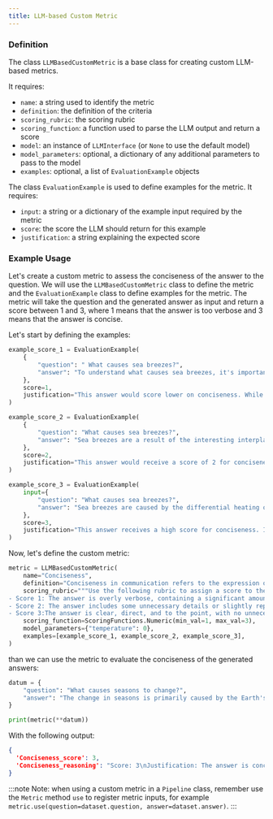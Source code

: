 ```yaml
---
title: LLM-based Custom Metric
---
```


### Definition

The class `LLMBasedCustomMetric` is a base class for creating custom LLM-based metrics.

It requires:

- `name`: a string used to identify the metric
- `definition`: the definition of the criteria
- `scoring_rubric`: the scoring rubric
- `scoring_function`: a function used to parse the LLM output and return a score
- `model`: an instance of `LLMInterface` (or `None` to use the default model)
- `model_parameters`: optional, a dictionary of any additional parameters to pass to the model
- `examples`: optional, a list of `EvaluationExample` objects

The class `EvaluationExample` is used to define examples for the metric. It requires:

- `input`: a string or a dictionary of the example input required by the metric
- `score`: the score the LLM should return for this example
- `justification`: a string explaining the expected score

### Example Usage

Let's create a custom metric to assess the conciseness of the answer to the question.
We will use the `LLMBasedCustomMetric` class to define the metric and the `EvaluationExample` class to define examples for the metric.
The metric will take the question and the generated answer as input and return a score between 1 and 3, where 1 means that the answer is too verbose and 3 means that the answer is concise.

Let's start by defining the examples:

```python
example_score_1 = EvaluationExample(
    {
        "question": " What causes sea breezes?",
        "answer": "To understand what causes sea breezes, it's important to start by recognizing that the Earth is made up of various surfaces, such as land and water, which both play a significant role in the way our climate and weather patterns are formed. Now, during the daylight hours, what happens is quite fascinating. The sun, which is our primary source of light and heat, shines down upon the Earth's surface. However, not all surfaces on Earth respond to this heat in the same way. Specifically, land tends to heat up much more quickly and to a higher degree compared to water. This discrepancy in heating rates is crucial because it leads to differences in air pressure. Warmer air is less dense and tends to rise, whereas cooler air is more dense and tends to sink. So, as the land heats up, the air above it becomes warmer and rises, creating a kind of vacuum that needs to be filled. Consequently, the cooler, denser air over the water begins to move towards the land to fill this space. This movement of air from the sea to the land is what we experience as a sea breeze. It's a fascinating process that not only demonstrates the dynamic nature of our planet's climate system but also highlights the intricate interplay between the sun, the Earth's surface, and the atmosphere above it.",
    },
    score=1,
    justification="This answer would score lower on conciseness. While it is informative and covers the necessary scientific principles, it contains a significant amount of introductory and explanatory material that, while interesting, is not essential to answering the specific question about the cause of sea breezes.",
)

example_score_2 = EvaluationExample(
    {
        "question": "What causes sea breezes?",
        "answer": "Sea breezes are a result of the interesting interplay between the heating rates of land and water. Essentially, during the sunlit hours, land heats up much more rapidly compared to the ocean. This difference in heating leads to a variation in air pressure; as the warmer air over the land rises due to its lower density, a pressure difference is created. Cooler air from the sea, being denser, moves towards the land to balance this pressure difference. However, it’s not just about temperature and pressure; the Earth’s rotation also plays a part in directing the breeze, adding a slight twist to the direction the breeze comes from. This natural phenomenon is quite essential, contributing to local weather patterns and offering relief on hot days along coastal areas.",
    },
    score=2,
    justification="This answer would receive a score of 2 for conciseness. It provides a more detailed explanation than necessary for a straightforward question but does not delve into excessive verbosity. The answer introduces the basic concept accurately and includes relevant details about the cause of sea breezes. However, it also incorporates additional information about the Earth's rotation, which, while related, is not strictly necessary to understand the fundamental cause of sea breezes.",
)

example_score_3 = EvaluationExample(
    input={
        "question": "What causes sea breezes?",
        "answer": "Sea breezes are caused by the differential heating of land and sea. During the day, land heats up faster than water, creating a pressure difference that drives cooler air from the sea towards the land.",
    },
    score=3,
    justification="This answer receives a high score for conciseness. It directly addresses the question without unnecessary details, providing the essential explanation in a clear and straightforward manner.",
)
```

Now, let's define the custom metric:

```python
metric = LLMBasedCustomMetric(
    name="Conciseness",
    definition="Conciseness in communication refers to the expression of ideas in a clear and straightforward manner, using the fewest possible words without sacrificing clarity or completeness of information. It involves eliminating redundancy, verbosity, and unnecessary details, focusing instead on delivering the essential message efficiently. ",
    scoring_rubric="""Use the following rubric to assign a score to the answer based on its conciseness:
- Score 1: The answer is overly verbose, containing a significant amount of unnecessary information, repetition, or redundant expressions that do not contribute to the understanding of the topic.
- Score 2: The answer includes some unnecessary details or slightly repetitive information, but the excess does not severely hinder understanding.
- Score 3:The answer is clear, direct, and to the point, with no unnecessary words, details, or repetition.""",
    scoring_function=ScoringFunctions.Numeric(min_val=1, max_val=3),
    model_parameters={"temperature": 0},
    examples=[example_score_1, example_score_2, example_score_3],
)
```

than we can use the metric to evaluate the conciseness of the generated answers:

```python
datum = {
    "question": "What causes seasons to change?",
    "answer": "The change in seasons is primarily caused by the Earth's tilt on its axis combined with its orbit around the Sun. This tilt leads to variations in the angle and intensity of sunlight reaching different parts of Earth at different times of the year.",
}

print(metric(**datum))
```

With the following output:

```JSON
{
  'Conciseness_score': 3, 
  'Conciseness_reasoning': "Score: 3\nJustification: The answer is concise, clear, and directly addresses the question without any unnecessary details. It provides a straightforward explanation of how the Earth's tilt on its axis and its orbit around the Sun cause the change in seasons."
}
```

:::note
Note: when using a custom metric in a `Pipeline` class, remember use the `Metric` method `use` to register metric inputs, for example `metric.use(question=dataset.question, answer=dataset.answer)`. 
:::